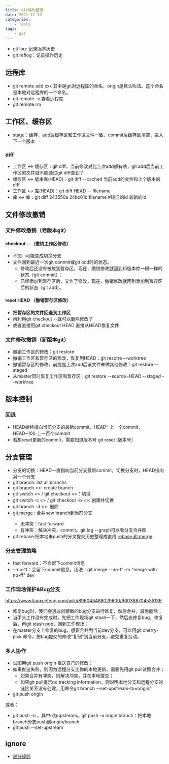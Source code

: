 ```yaml
---
title: git操作整理
date: 2021-12-10
categories: 
    - Tools
tags:  
    - git
---
```


- git log: 记录版本历史
- git reflog：记录操作历史

## 远程库

- git remote add <remote name> xxx 其中<remote name>是git对远程库的命名，origin是默认叫法。这个命名是本地对远程库的一个命名。   
- git remote -v 查看远程库
- git remote rm <remote name>

## 工作区、缓存区

- stage：缓存，add后缓存区和工作区文件一致，commit后缓存区清空，进入下一个版本

### diff

- 工作区 ↔ 缓存区：git diff，当前修改对比上次add都有啥，git add后当前工作区的文件就不能通过git diff查到了
- 缓存区 ↔ 版本库(HEAD)：git diff --cached 当前add的文件和上个版本的diff
- 工作区 ↔ 库(HEAD)：git diff HEAD -- filename
- 库 ↔ 库：git diff 243550a 24bc01b filename     #较旧的id 较新的id

## 文件修改撤销

### 文件修改撤销（老版本git）

#### checkout --（撤销工作区修改）

- 不加--可能变成切换分支
- 文件回到最近一次git commit或git add时的状态。
  - 修改后还没有被放到暂存区，现在，撤销修改就回到和版本库一模一样的状态（git commit）；
  - 已经添加到暂存区后，又作了修改，现在，撤销修改就回到添加到暂存区后的状态（git add）。

#### reset HEAD <fileName>（撤销暂存区修改）

- **把暂存区的文件回退到工作区**
- 再利用git checkout --就可以删除修改了
- 或者直接用git checkout HEAD <fileName> 直接从HEAD恢复文件

### 文件修改撤销（新版本git）

- 撤销工作区的修改：git restore <fileName>
- 撤销工作区和暂存区的修改，恢复到HEAD：git resotre --worktree <fileName>
- 撤销暂存区的修改，前提是上次add后该文件未做其他修改：git restore --staged <fileName>
- 从master同时恢复工作区和暂存区：git restore --source=HEAD --staged --worktree <fileName>
  
## 版本控制

### 回退

- HEAD始终指向当前分支的最新commit，HEAD^ 上一个commit，HEAD~100 上一百个commit
- 若想reset更新的commit，需要知道版本号 git reset [版本号]

## 分支管理

- 分支的切换：HEAD一直指向当前分支最新commit，切换分支时，HEAD指向另一个分支
- git branch: list all branchs
- git branch <>: create branch
- git switch <> / git checkout <>：切换
- git switch -c <> / git checkout -b <>: 创建并切换
- git branch -d <>: 删除
- git merge <new branch>: 合并new branch到当前分支
  - 无冲突：fast forward
  - 有冲突：解决冲突，commit。git log --graph可以看分支合并图
- git rebase:把本地未push的分叉提交历史整理成直线
[rebase 和 merge](https://blog.csdn.net/liuxiaoheng1992/article/details/79108233)

### 分支管理策略

- fast forward：不会留下commit信息
- --no-ff：会留下commit信息，用法：git merge --no-ff -m "merge with no-ff" dev

### 工作现场保护&Bug分支

https://www.liaoxuefeng.com/wiki/896043488029600/900388704535136
- 修复bug时，我们会通过创建新的bug分支进行修复，然后合并，最后删除；
- 当手头工作没有完成时，先把工作现场git stash一下，然后去修复bug，修复后，再git stash pop，回到工作现场；
- 在master分支上修复的bug，想要合并到当前dev分支，可以用git cherry-pick <commit>命令，把bug提交的修改“复制”到当前分支，避免重复劳动。

### 多人协作

- 试图用git push origin <your-branch>推送自己的修改；
- 如果推送失败，则因为远程分支比你的本地更新，需要先用git pull试图合并；
  - 如果合并有冲突，则解决冲突，并在本地提交；
  - 如果git pull提示no tracking information，则说明本地分支和远程分支的链接关系没有创建，用命令git branch --set-upstream-to=origin/<origin-branch> <your-branch>
- git push origin <your-branch>

或者：
- git push -u <remote> <branch>，其中u为upstream。git push -u origin branch：把本地branch分支push到origin/branch
- git push --set-upstream <remote> <branch>

## ignore

- [部分规则](https://github.com/github/gitignore)
